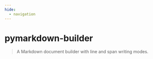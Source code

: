 ```yaml
---
hide:
  - navigation
---
```


# pymarkdown-builder

> A Markdown document builder with line and span writing modes.
